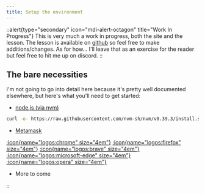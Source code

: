 ```yaml
---
title: Setup the environment
---
```


::alert{type="secondary" icon="mdi-alert-octagon" title="Work In Progress"}
This is very much a work in progress, both the site and the lesson. The lesson is available on [github](https://github.com/PalmerEk/expert-sniffle) so feel free to make additions/changes. As for how... I'll leave that as an exercise for the reader but feel free to hit me up on discord.
::

## The bare necessities

I'm not going to go into detail here because it's pretty well documented elsewhere, but here's what you'll need to get started:

-   [node.js (via nvm)](https://github.com/nvm-sh/nvm)

```bash
curl -o- https://raw.githubusercontent.com/nvm-sh/nvm/v0.39.3/install.sh | bash
```

-   [Metamask](https://metamask.io/download/)

[:icon{name="logos:chrome" size="4em"}](https://chrome.google.com/webstore/detail/metamask/nkbihfbeogaeaoehlefnkodbefgpgknn)
[:icon{name="logos:firefox" size="4em"}](https://addons.mozilla.org/en-US/firefox/addon/ether-metamask/)
[:icon{name="logos:brave" size="4em"}](https://chrome.google.com/webstore/detail/metamask/nkbihfbeogaeaoehlefnkodbefgpgknn)
[:icon{name="logos:microsoft-edge" size="4em"}](https://microsoftedge.microsoft.com/addons/detail/metamask/ejbalbakoplchlghecdalmeeeajnimhm?hl=en-US)
[:icon{name="logos:opera" size="4em"}](https://addons.opera.com/en-gb/extensions/details/metamask-10/)

-   More to come

::
